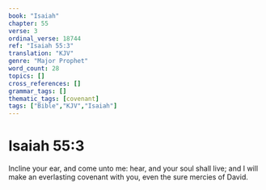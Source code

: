 ```yaml
---
book: "Isaiah"
chapter: 55
verse: 3
ordinal_verse: 18744
ref: "Isaiah 55:3"
translation: "KJV"
genre: "Major Prophet"
word_count: 28
topics: []
cross_references: []
grammar_tags: []
thematic_tags: [covenant]
tags: ["Bible","KJV","Isaiah"]
---
```


# Isaiah 55:3

Incline your ear, and come unto me: hear, and your soul shall live; and I will make an everlasting covenant with you, even the sure mercies of David.
